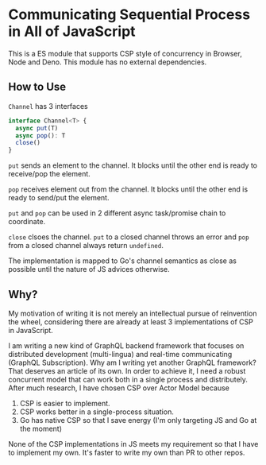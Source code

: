 # Communicating Sequential Process in All of JavaScript
This is a ES module that supports CSP style of concurrency in Browser, Node and Deno. This module has no external dependencies.

## How to Use
`Channel` has 3 interfaces
```ts
interface Channel<T> {
  async put(T)
  async pop(): T
  close()
}
```
`put` sends an element to the channel. It blocks until the other end is ready to receive/pop the element.

`pop` receives element out from the channel. It blocks until the other end is ready to send/put the element.

`put` and `pop` can be used in 2 different async task/promise chain to coordinate.

`close` clsoes the channel. `put` to a closed channel throws an error and `pop` from a closed channel always return `undefined`.

The implementation is mapped to Go's channel semantics as close as possible until the nature of JS advices otherwise.


## Why?
My motivation of writing it is not merely an intellectual pursue of reinvention the wheel, considering there are already at least 3 implementations of CSP in JavaScript.

I am writing a new kind of GraphQL backend framework that focuses on distributed development (multi-lingua) and real-time communicating (GraphQL Subscription). Why am I writing yet another GraphQL framework? That deserves an article of its own. In order to achieve it, I need a robust concurrent model that can work both in a single process and distributely. After much research, I have chosen CSP over Actor Model because 

1. CSP is easier to implement.
2. CSP works better in a single-process situation.
3. Go has native CSP so that I save energy (I'm only targeting JS and Go at the moment)

None of the CSP implementations in JS meets my requirement so that I have to implement my own. It's faster to write my own than PR to other repos.
